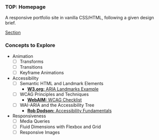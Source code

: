 ### TOP: Homepage
A responsive portfolio site in vanilla CSS/HTML, following a given design brief.

[Section](https://www.theodinproject.com/lessons/node-path-advanced-html-and-css-personal-portfolio)

### Concepts to Explore
* Animation
  * [ ] Transforms
  * [ ] Transitions
  * [ ] Keyframe Animations
* Accessibility
  * [ ] Semantic HTML and Landmark Elements
    * [**W3.org:** ARIA Landmarks Example](https://www.w3.org/WAI/ARIA/apg/patterns/landmarks/examples/HTML5.html)
  * [ ] WCAG Principles and Techniques
    * [**WebAIM:** WCAG Checklist](https://webaim.org/standards/wcag/checklist)
  * [ ] WAI-ARIA and the Accessibility Tree
    * [**Rob Dodson:** Accessibility Fundamentals](https://www.youtube.com/watch?v=z8xUCzToff8&list=PLOKfJQCx03akpT6vQQCd6o3_iWWVDIjLK&index=6)
* Responsiveness
  * [ ] Media Queries
  * [ ] Fluid Dimensions with Flexbox and Grid
  * [ ] Responsive Images
